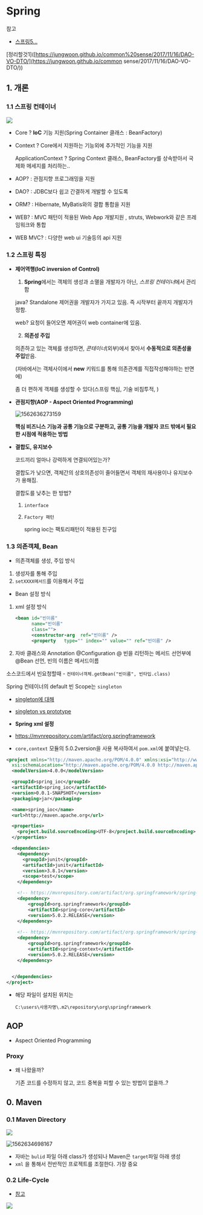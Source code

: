 # Spring

참고

- [스프링5...](http://www.yes24.com/Product/Goods/62268795)

[정리할것1]([https://jungwoon.github.io/common%20sense/2017/11/16/DAO-VO-DTO/](https://jungwoon.github.io/common sense/2017/11/16/DAO-VO-DTO/))



## 1. 개론

### 1.1 **스프링 컨테이너**

![](https://img1.daumcdn.net/thumb/R1280x0/?scode=mtistory2&fname=http%3A%2F%2Fcfile22.uf.tistory.com%2Fimage%2F992CCF455AB5DB73080B55)

- Core ? **IoC** 기능 지원(Spring Container 클래스 :  BeanFactory)

- Context ? Core에서 지원하는 기능외에 추가적인 기능을 지원

  ApplicationContext ? Spring Context 클래스, BeanFactory를 상속받아서 국제화 메세지를 처리하는..

- AOP? : 관점지향 프로그래밍을 지원

- DAO? : JDBC보다 쉽고 간결하게 개발할 수 있도록

- ORM? : Hibernate, MyBatis와의 결합 통합을 지원

- WEB? : MVC 패턴이 적용된 Web App 개발지원 , struts, Webwork와 같은 프레임워크와 통합

- WEB MVC? : 다양한 web ui 기술등의 api 지원



### 1.2 스프링 특징

- **제어역행(IoC inversion of Control)**

  1) **Spring**에서는 객체의 생성과 소멸을 개발자가 아닌, *스프링 컨테이너*에서 관리함

  java? Standalone 제어권을 개발자가 가지고 있음. 즉 시작부터 끝까지 개발자가 정함.

  web? 요청이 들어오면 제어권이 web container에 있음.

  2) **의존성 주입**

  의존하고 있는 객체를 생성하면, *콘테이너*(외부)에서 찾아서 **수동적으로 의존성을 주입**받음.

  (자바에서는 객체사이에서 **new** 키워드를 통해 의존관계를 직접작성해야하는 반면에)

  좀 더 편하게 객체를 생성할 수 있다(스프링 핵심, 기술 비침투적, )

  

- **관점지향(AOP - Aspect Oriented Programming)**

  ![1562636273159](Spring_fd.assets/1562636273159.png)

  **핵심 비즈니스 기능과 공통 기능으로 구분하고, 공통 기능을 개발자 코드 밖에서 필요한 시점에 적용하는 방법**

- **결합도, 유지보수**

  코드끼리 얼마나 강력하게 연결되어있는가?

  결합도가 낮으면, 객체간의 상호의존성이 줄어들면서 객체의 재사용이나 유지보수가 용해짐.

  결합도를 낮추는 한 방법?

  1. `interface`

  2. `Factory 패턴`

     spring ioc는 팩토리패턴이 적용된 친구임



### 1.3  의존객체, Bean



- 의존객체를 생성, 주입 방식

1. 생성자를 통해 주입
2. `setXXXX메서드`를 이용해서 주입

- Bean 설정 방식

1. xml 설정 방식
   
   ```xml
   <bean id="빈이름"
         name="빈이름"
         class="">
         <constructor-arg  ref="빈이름" />
         <property   type="" index="" value="" ref="빈이름" />
   ```
   
2. 자바 클래스와 Annotation 
    @Configuration
    @ 빈을 리턴하는 메서드 선언부에 @Bean 선언, 빈의 이름은 메서드이름

  소스코드에서 빈요청할때  -  `컨테이너객체.getBean("빈이름", 빈타입.class)`

  Spring 컨테이너의 default 빈 Scope는 `singleton`

- [singleton에 대해](https://jeong-pro.tistory.com/86)
- [singleton vs prototype](https://stackoverflow.com/questions/16058365/what-is-difference-between-singleton-and-prototype-bean)



- **Spring xml 설정**

- https://mvnrepository.com/artifact/org.springframework
- `core,context` 모듈의 5.0.2version을 사용 복사하여서 `pom.xml`에 붙여넣는다.

```xml
<project xmlns="http://maven.apache.org/POM/4.0.0" xmlns:xsi="http://www.w3.org/2001/XMLSchema-instance"
  xsi:schemaLocation="http://maven.apache.org/POM/4.0.0 http://maven.apache.org/xsd/maven-4.0.0.xsd">
  <modelVersion>4.0.0</modelVersion>

  <groupId>spring_ioc</groupId>
  <artifactId>spring_ioc</artifactId>
  <version>0.0.1-SNAPSHOT</version>
  <packaging>jar</packaging>

  <name>spring_ioc</name>
  <url>http://maven.apache.org</url>

  <properties>
    <project.build.sourceEncoding>UTF-8</project.build.sourceEncoding>
  </properties>

  <dependencies>
    <dependency>
      <groupId>junit</groupId>
      <artifactId>junit</artifactId>
      <version>3.8.1</version>
      <scope>test</scope>
    </dependency>    

    <!-- https://mvnrepository.com/artifact/org.springframework/spring-core -->
	<dependency>
	    <groupId>org.springframework</groupId>
	    <artifactId>spring-core</artifactId>
	    <version>5.0.2.RELEASE</version>
	</dependency>
    
    <!-- https://mvnrepository.com/artifact/org.springframework/spring-context -->
	<dependency>
	    <groupId>org.springframework</groupId>
	    <artifactId>spring-context</artifactId>
	    <version>5.0.2.RELEASE</version>
	</dependency>    
    

  </dependencies>
</project>
```

- 해당 파일이 설치된 위치는

  `C:\users\사용자명\.m2\repository\org\springframework`





## AOP

- Aspect Oriented Programming



### Proxy

- 왜 나왔을까?

  기존 코드를 수정하지 않고, 코드 중복을 피할 수 있는 방법이 없을까..?

## 0. Maven

### 0.1 Maven Directory

![](Spring_fd.assets/maven_directory.png)



![1562634698167](Spring_fd.assets/1562634698167.png)



- 자바는 `bulid` 파일 아래 class가 생성되나 Maven은 `target`파일 아래 생성
- `xml` 을 통해서 전반적인 프로젝트를 조절한다. 가장 중요



### 0.2 Life-Cycle

- [참고](https://www.bogotobogo.com/Java/tutorials/Maven/Apache-Maven-Lifecycle.php)

![](https://www.bogotobogo.com/Java/tutorials/images/MavenLifeCycle/DefaultLifeCycle.png)